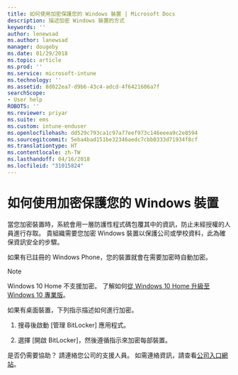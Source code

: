 ```yaml
---
title: 如何使用加密保護您的 Windows 裝置 | Microsoft Docs
description: 描述加密 Windows 裝置的方式
keywords: ''
author: lenewsad
ms.author: lanewsad
manager: dougeby
ms.date: 01/29/2018
ms.topic: article
ms.prod: ''
ms.service: microsoft-intune
ms.technology: ''
ms.assetid: 8d022ea7-d9b6-43c4-adcd-4f6421606a7f
searchScope:
- User help
ROBOTS: ''
ms.reviewer: priyar
ms.suite: ems
ms.custom: intune-enduser
ms.openlocfilehash: dd529c793ca1c97a77eef973c146eeea9c2e8594
ms.sourcegitcommit: 5eba4bad151be32346aedc7cbb0333d71934f8cf
ms.translationtype: HT
ms.contentlocale: zh-TW
ms.lasthandoff: 04/16/2018
ms.locfileid: "31015824"
---
```

# <a name="how-to-protect-your-windows-device-using-encryption"></a>如何使用加密保護您的 Windows 裝置

當您加密裝置時，系統會用一層防護性程式碼包覆其中的資訊，防止未經授權的人員進行存取。 貴組織需要您加密 Windows 裝置以保護公司或學校資料，此為確保資訊安全的步驟。 

如果有已註冊的 Windows Phone，您的裝置就會在需要加密時自動加密。

> [!Note]
> Windows 10 Home 不支援加密。 了解如何[從 Windows 10 Home 升級至 Windows 10 專業版](https://support.microsoft.com/help/12384/windows-10-upgrading-home-to-pro)。


如果有桌面裝置，下列指示描述如何進行加密。

1.  搜尋後啟動 [管理 BitLocker] 應用程式。

2.  選擇 [開啟 BitLocker]，然後遵循指示來加密每部裝置。

是否仍需要協助？ 請連絡您公司的支援人員。 如需連絡資訊，請查看[公司入口網站](https://portal.manage.microsoft.com#HelpDeskDialog)。
